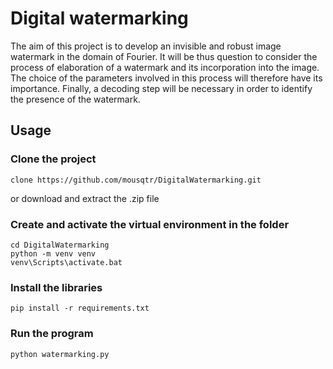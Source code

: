 # Digital watermarking

The aim of this project is to develop an invisible and robust image watermark in the domain of Fourier. It will be thus question to consider the process of elaboration of a watermark and its incorporation into the image. The choice of the parameters involved in this process will therefore have its importance. Finally, a decoding step will be necessary in order to identify the presence of the watermark. 

## Usage
### Clone the project
```
clone https://github.com/mousqtr/DigitalWatermarking.git
```
or download and extract the .zip file

### Create and activate the virtual environment in the folder
```
cd DigitalWatermarking
python -m venv venv
venv\Scripts\activate.bat
```
### Install the libraries 
```
pip install -r requirements.txt
```
### Run the program
```
python watermarking.py
```
